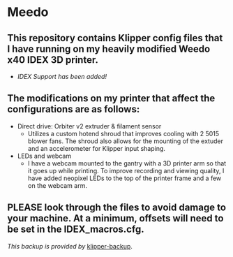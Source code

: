 # Meedo
## This repository contains Klipper config files that I have running on my heavily modified Weedo x40 IDEX 3D printer.
   - _IDEX Support has been added!_

## The modifications on my printer that affect the configurations are as follows:
  - Direct drive: Orbiter v2 extruder & filament sensor
    - Utilizes a custom hotend shroud that improves cooling with 2 5015 blower fans. The shroud also allows for the mounting of the extuder and an accelerometer for Klipper input shaping.
  - LEDs and webcam
    - I have a webcam mounted to the gantry with a 3D printer arm so that it goes up while printing. To improve recording and viewing quality, I have added neopixel LEDs to the top of the printer frame and a few on the webcam arm.

## PLEASE look through the files to avoid damage to your machine. At a minimum, offsets will need to be set in the IDEX_macros.cfg.

_This backup is provided by_ [klipper-backup](https://github.com/Staubgeborener/klipper-backup).
